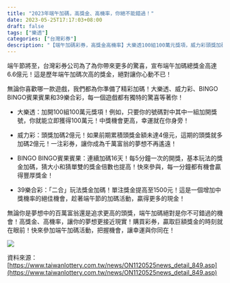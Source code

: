 ```yaml
---
title: "2023年端午加碼，高獎金、高機率，你絕不能錯過！"
date: 2023-05-25T17:17:03+08:00
draft: false
tags: ["樂透"]
categories: ["台灣彩券"]
description: "【端午加碼彩券，高獎金高機率】大樂透100組100萬元獎項，威力彩頭獎加碼2億元，BINGO BINGO賓果賓果連續加碼16天，39樂合彩「二合」玩法1500元單注獎金"
---
```

<!--more-->

端午節將至，台灣彩券公司為了為你帶來更多的驚喜，宣布端午加碼總獎金高達6.6億元！這是歷年端午加碼次高的獎金，絕對讓你心動不已！

無論你喜歡哪一款遊戲，我們都為你準備了精彩加碼！大樂透、威力彩、BINGO BINGO賓果賓果和39樂合彩，每一個遊戲都有獨特的驚喜等著你！

- 大樂透：加開100組100萬元獎項！例如，只要你的號碼對中其中一組加開獎號，你就能立即獲得100萬元！中獎機會更高，幸運就在你身旁！

- 威力彩：頭獎加碼2億元！如果前期累積頭獎金額未達4億元，這期的頭獎就多加碼2億元！一注彩券，讓你成為千萬富翁的夢想不再遙遠！

- BINGO BINGO賓果賓果：連續加碼16天！每5分鐘一次的開獎，基本玩法的獎金加碼，猜大小和猜單雙的獎金倍數也提高！快來參與，每一分鐘都有機會贏得豐厚獎金！

- 39樂合彩：「二合」玩法獎金加碼！單注獎金提高至1500元！這是一個增加中獎機率的絕佳機會，趁著端午節的加碼活動，贏得更多的現金！

無論你是夢想中的百萬富翁還是追求更高的頭獎，端午加碼絕對是你不可錯過的機會！高獎金、高機率，讓你的夢想更接近現實！購買彩券，贏取巨額獎金的時刻就在眼前！快來參加端午加碼活動，把握機會，讓幸運與你同在！

<p>
<img src="https://www.taiwanlottery.com.tw/news/images/ON1120525news_detail_849-1.jpg">
</p>

資料來源：[https://www.taiwanlottery.com.tw/news/ON1120525news_detail_849.asp](https://www.taiwanlottery.com.tw/news/ON1120525news_detail_849.asp)